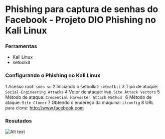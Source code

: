 # Phishing para captura de senhas do Facebook - Projeto DIO Phishing no Kali Linux

### Ferramentas

- Kali Linux
- setoolkit

### Configurando o Phishing no Kali Linux

1 Acesso root: ``` sudo su ```
2 Iniciando o setoolkit: ``` setoolkit ```
3 Tipo de ataque: ``` Social-Engineering Attacks ```
4 Vetor de ataque: ``` Web Site Attack Vectors ```
5 Método de ataque: ```Credential Harvester Attack Method ```
6 Método de ataque: ``` Site Cloner ```
7 Obtendo o endereço da máquina: ``` ifconfig ```
8 URL para clone: http://www.facebook.com

### Resutados

![Alt text](./passwd.png "Optional title")

